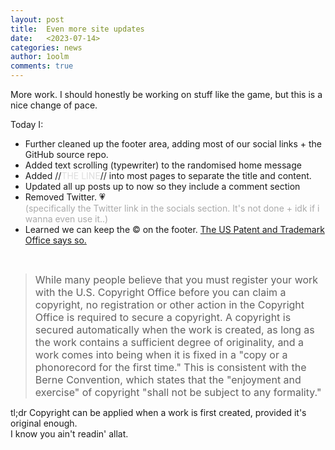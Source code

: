 ```yaml
---
layout: post
title:  Even more site updates
date:   <2023-07-14>
categories: news
author: 1oolm
comments: true
---
```

More work. I should honestly be working on stuff like the game, but this is a nice change of pace.

Today I:
- Further cleaned up the footer area, adding most of our social links + the GitHub source repo.
- Added text scrolling (typewriter) to the randomised home message
- Added //<font color="#DDDDDD">THE LINE</font>// into most pages to separate the title and content.
- Updated all up posts up to now so they include a comment section
- Removed Twitter. &#128151; <br> <font color="#AAAAAA">(specifically the Twitter link in the socials section. It's not done + idk if i wanna even use it..)</font>
- Learned we can keep the &copy; on the footer. [The US Patent and Trademark Office says so.](https://www.uspto.gov/ip-policy/copyright-policy/copyright-basics)
<br>    
<blockquote><font size="3">While many people believe that you must register your work with the U.S. Copyright Office before you can claim a copyright, no registration or other action in the Copyright Office is required to secure a copyright. A copyright is secured automatically when the work is created, as long as the work contains a sufficient degree of originality, and a work comes into being when it is fixed in a &quot;copy or a phonorecord for the first time.&quot; This is consistent with the Berne Convention, which states that the &quot;enjoyment and exercise&quot; of copyright &quot;shall not be subject to any formality.&quot;</font></blockquote>

tl;dr Copyright can be applied when a work is first created, provided it's original enough. <br>
I know you ain't readin' allat.